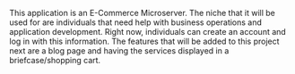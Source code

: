 This application is an E-Commerce Microserver. The niche that it will be used for are individuals that need help with business operations and application development. Right now, individuals can create an account and log in with this information. The features that will be added to this project next are a blog page and having the services displayed in a briefcase/shopping cart.